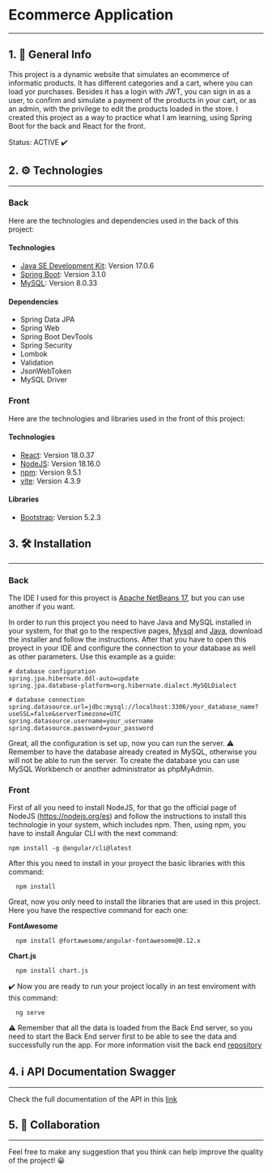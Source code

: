 # Ecommerce Application
***
## 1. :notebook_with_decorative_cover: General Info
This project is a dynamic website that simulates an ecommerce of informatic products. It has different categories and a cart, where you can load yor purchases. Besides it has a login with JWT, you can sign in as a user, to confirm and simulate a payment of the products in your cart, or as an admin, with the privilege to edit the products loaded in the store. 
I created this project as a way to practice what I am learning, using Spring Boot for the back and React for the front. 

Status: ACTIVE :heavy_check_mark:

## 2. :gear: Technologies
***
### Back
Here are the technologies and dependencies used in the back of this project:
#### Technologies
* [Java SE Development Kit](https://www.java.com/es/): Version 17.0.6
* [Spring Boot](https://spring.io/projects/spring-boot): Version 3.1.0
* [MySQL](https://www.mysql.com/): Version 8.0.33
#### Dependencies
* Spring Data JPA
* Spring Web
* Spring Boot DevTools
* Spring Security
* Lombok
* Validation
* JsonWebToken
* MySQL Driver
### Front
Here are the technologies and libraries used in the front of this project:
#### Technologies
* [React](https://es.react.dev/): Version 18.0.37
* [NodeJS](https://nodejs.org/es): Version 18.16.0
* [npm](https://www.npmjs.com/): Version 9.5.1
* [vite](https://vitejs.dev/): Version 4.3.9
#### Libraries
* [Bootstrap](https://getbootstrap.com/): Version 5.2.3
## 3. :hammer_and_wrench: Installation
***
### Back
The IDE I used for this proyect is [Apache NetBeans 17](https://netbeans.apache.org/), but you can use another if you want.

In order to run this project you need to have Java and MySQL installed in your system, for that go to the respective pages, [Mysql](https://dev.mysql.com/downloads/mysql/) and [Java](https://www.oracle.com/java/technologies/javase/jdk17-archive-downloads.html), download the installer and follow the instructions. After that you have to open this proyect in your IDE and configure the connection to your database as well as other parameters. Use this example as a guide: 
```
# database configuration
spring.jpa.hibernate.ddl-auto=update
spring.jpa.database-platform=org.hibernate.dialect.MySQLDialect

# database connection
spring.datasource.url=jdbc:mysql://localhost:3306/your_database_name?useSSL=false&serverTimezone=UTC
spring.datasource.username=your_username
spring.datasource.password=your_password
```
Great, all the configuration is set up, now you can run the server. :warning: Remember to have the database already created in MySQL, otherwise you will not be able to run the server. To create the database you can use MySQL Workbench or another administrator as phpMyAdmin.

### Front

First of all you need to install NodeJS, for that go the official page of NodeJS (https://nodejs.org/es) and follow the instructions to install this technologie in your system, which includes npm. 
Then, using npm, you have to install Angular CLI with the next command:
  ```
  npm install -g @angular/cli@latest
  ```
After this you need to install in your proyect the basic libraries with this command:
```
  npm install
 ```
Great, now you only need to install the libraries that are used in this project. Here you have the respective command for each one:

**FontAwesome**
```
  npm install @fortawesome/angular-fontawesome@0.12.x
```
**Chart.js**
```
  npm install chart.js
```
:heavy_check_mark: Now you are ready to run your project locally in an test enviroment with this command:
```
  ng serve
```
:warning: Remember that all the data is loaded from the Back End server, so you need to start the Back End server first to be able to see the data and successfully run the app. For more information visit the back end [repository](https://github.com/JulianMeneses1/Portafolio-BackEnd-AP)

## 4. :information_source: API Documentation Swagger
***
Check the full documentation of the API in this [link](https://app-personas-production.up.railway.app/swagger-ui/index.html)

## 5. :wave: Collaboration
***
Feel free to make any suggestion that you think can help improve the quality of the project! :grinning:




